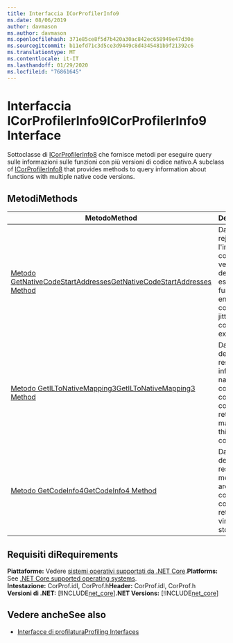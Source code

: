 ```yaml
---
title: Interfaccia ICorProfilerInfo9
ms.date: 08/06/2019
author: davmason
ms.author: davmason
ms.openlocfilehash: 371e85ce8f5d7b420a30ac842ec658949e47d30e
ms.sourcegitcommit: b11efd71c3d5ce3d9449c8d4345481b9f21392c6
ms.translationtype: MT
ms.contentlocale: it-IT
ms.lasthandoff: 01/29/2020
ms.locfileid: "76861645"
---
```

# <a name="icorprofilerinfo9-interface"></a><span data-ttu-id="f0588-102">Interfaccia ICorProfilerInfo9</span><span class="sxs-lookup"><span data-stu-id="f0588-102">ICorProfilerInfo9 Interface</span></span>

<span data-ttu-id="f0588-103">Sottoclasse di [ICorProfilerInfo8](icorprofilerinfo8-interface.md) che fornisce metodi per eseguire query sulle informazioni sulle funzioni con più versioni di codice nativo.</span><span class="sxs-lookup"><span data-stu-id="f0588-103">A subclass of [ICorProfilerInfo8](icorprofilerinfo8-interface.md) that provides methods to query information about functions with multiple native code versions.</span></span>  

## <a name="methods"></a><span data-ttu-id="f0588-104">Metodi</span><span class="sxs-lookup"><span data-stu-id="f0588-104">Methods</span></span>  

| <span data-ttu-id="f0588-105">Metodo</span><span class="sxs-lookup"><span data-stu-id="f0588-105">Method</span></span>|<span data-ttu-id="f0588-106">Descrizione</span><span class="sxs-lookup"><span data-stu-id="f0588-106">Description</span></span>|  
| ------------|-----------------|  
|[<span data-ttu-id="f0588-107">Metodo GetNativeCodeStartAddresses</span><span class="sxs-lookup"><span data-stu-id="f0588-107">GetNativeCodeStartAddresses Method</span></span>](icorprofilerinfo9-getnativecodestartaddresses-method.md)| <span data-ttu-id="f0588-108">Dato un functionId e rejitId, enumera l'indirizzo iniziale del codice nativo di tutte le versioni compilato JIT del codice attualmente esistente.</span><span class="sxs-lookup"><span data-stu-id="f0588-108">Given a functionId and rejitId, enumerates the native code start address of all jitted versions of this code that currently exist.</span></span> |
|[<span data-ttu-id="f0588-109">Metodo GetILToNativeMapping3</span><span class="sxs-lookup"><span data-stu-id="f0588-109">GetILToNativeMapping3 Method</span></span>](icorprofilerinfo9-getiltonativemapping3-method.md)| <span data-ttu-id="f0588-110">Dato l'indirizzo iniziale del codice nativo, restituisce le informazioni di mapping native a per la versione compilato JIT del codice.</span><span class="sxs-lookup"><span data-stu-id="f0588-110">Given the native code start address, returns the native to IL mapping information for this jitted version of the code.</span></span> |
|[<span data-ttu-id="f0588-111">Metodo GetCodeInfo4</span><span class="sxs-lookup"><span data-stu-id="f0588-111">GetCodeInfo4 Method</span></span>](icorprofilerinfo9-getcodeinfo4-method.md)| <span data-ttu-id="f0588-112">Dato l'indirizzo iniziale del codice nativo, restituisce i blocchi di memoria virtuale che archiviano il codice.</span><span class="sxs-lookup"><span data-stu-id="f0588-112">Given the native code start address, returns the blocks of virtual memory that store this code.</span></span> |

## <a name="requirements"></a><span data-ttu-id="f0588-113">Requisiti di</span><span class="sxs-lookup"><span data-stu-id="f0588-113">Requirements</span></span>  
<span data-ttu-id="f0588-114">**Piattaforme:** Vedere [sistemi operativi supportati da .NET Core](../../../core/install/dependencies.md?tabs=netcore30&pivots=os-windows).</span><span class="sxs-lookup"><span data-stu-id="f0588-114">**Platforms:** See [.NET Core supported operating systems](../../../core/install/dependencies.md?tabs=netcore30&pivots=os-windows).</span></span>  
<span data-ttu-id="f0588-115">**Intestazione:** CorProf.idl, CorProf.h</span><span class="sxs-lookup"><span data-stu-id="f0588-115">**Header:** CorProf.idl, CorProf.h</span></span>  
<span data-ttu-id="f0588-116">**Versioni di .NET:** [!INCLUDE[net_core](../../../../includes/net-core-22-md.md)]</span><span class="sxs-lookup"><span data-stu-id="f0588-116">**.NET Versions:** [!INCLUDE[net_core](../../../../includes/net-core-22-md.md)]</span></span>  

## <a name="see-also"></a><span data-ttu-id="f0588-117">Vedere anche</span><span class="sxs-lookup"><span data-stu-id="f0588-117">See also</span></span>

- [<span data-ttu-id="f0588-118">Interfacce di profilatura</span><span class="sxs-lookup"><span data-stu-id="f0588-118">Profiling Interfaces</span></span>](profiling-interfaces.md)
